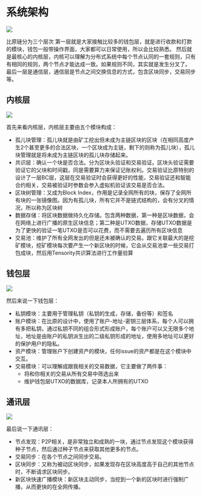 # 系统架构

![](https://cdn.8btc.com/wp-content/uploads/2019/08/201908260245526548.png)

比原链分为三个层次 第一层就是大家接触比较多的钱包层，就是进行收款和打款的模块，钱包一般带操作界面，大家都可以日常使用，所以会比较熟悉。 然后就是最核心的内核层，内核可以理解为分布式系统中每个节点认同的一套规则，只有有相同的规则，两个节点才能达成一致。如果规则不同，其实就是发生分叉了。 最后一层是通信层，通信层是节点之间交换信息的方式，包含区块同步，交易同步等。


## 内核层

![](https://cdn.8btc.com/wp-content/uploads/2019/08/201908260246383403.png)

首先来看内核层，内核层主要由五个模块构成：
* 孤儿块管理：孤儿块就是由矿工挖出但未成为主链区块的区块（在相同高度产生2个甚至更多的合法区块，一个区块成为主链，剩下的则称为孤儿块），孤儿块管理就是将未成为主链区块的孤儿块存储起来。
* 共识层：确认一个块是否合法。分为区块头验证和交易验证。区块头验证需要验证它的父块和时间戳，同是需要算力来保证记账权利。交易验证比原特别的设计了一层BC层，这层在交易验证时会获得更好的性能，交易验证还和智能合约相关，交易被验证时参数会参入虚拟机验证该交易是否合法。
* 区块树管理：又成为Block Index，作用是记录全网所有的块，保存了全网所有块的一张镜像图。因为有孤儿块，所有它并不是链式结构的，会有分叉的情况，所以称为区块树
* 数据存储：将区块数据做持久化存储。包含两种数据，第一种是区块数据，会在网络上进行广播的原生区块信息；第二种是UTXO数据，存储UTXO数据是为了更快的验证一笔UTXO是否可以花费，而不需要去遍历所有区块信息
* 交易池：维护了所有全网发出的但是还未被确认的交易。跟它关联最大的是挖矿模块，挖矿模块每次要产生一个新区块的时候，它会从交易池拿一些交易打包成块，然后用Tensority共识算法进行工作量验算


## 钱包层

![](https://cdn.8btc.com/wp-content/uploads/2019/08/201908260247009107.png)

然后来说一下钱包层：
* 私钥模块：主要用于管理私钥（私钥的生成，存储，备份等）和签名
* 账户模块：在比原的设计中，使用了账户-地址-密钥三层体系，每个人可以拥有多把私钥，通过私钥不同的组合形式形成账户，每个账户可以又无限多个地址，地址是由账户的私钥派生出的二级私钥形成的地址，使用多地址可以更好的保护用户的隐私。
* 资产模块：管理账户下创建资产的模块，任何issue的资产都是在这个模块中交互。
* 交易模块：可以理解成跟我相关的交易数据，它主要做了两件事：
  * 将和你相关的交易从所有交易中筛选出来
  * 维护钱包层UTXO的数据库，记录本人所拥有的UTXO


## 通讯层

![](https://cdn.8btc.com/wp-content/uploads/2019/08/201908260247204983.png)

最后说一下通讯层：
* 节点发现：P2P相关，是非常独立和成熟的一块，通过节点发现这个模块获得种子节点，然后通过种子节点来获取其他更多的节点。
* 交易同步：在各个节点之间同步交易。
* 区块同步：又称为被动区块同步，如果发现存在区块高度高于自己的其他节点时，不断请求区块同步。
* 新区块快速广播模块：新区块主动同步，当挖到一个新的区块时进行强制广播，从而更快的在全网传播。
